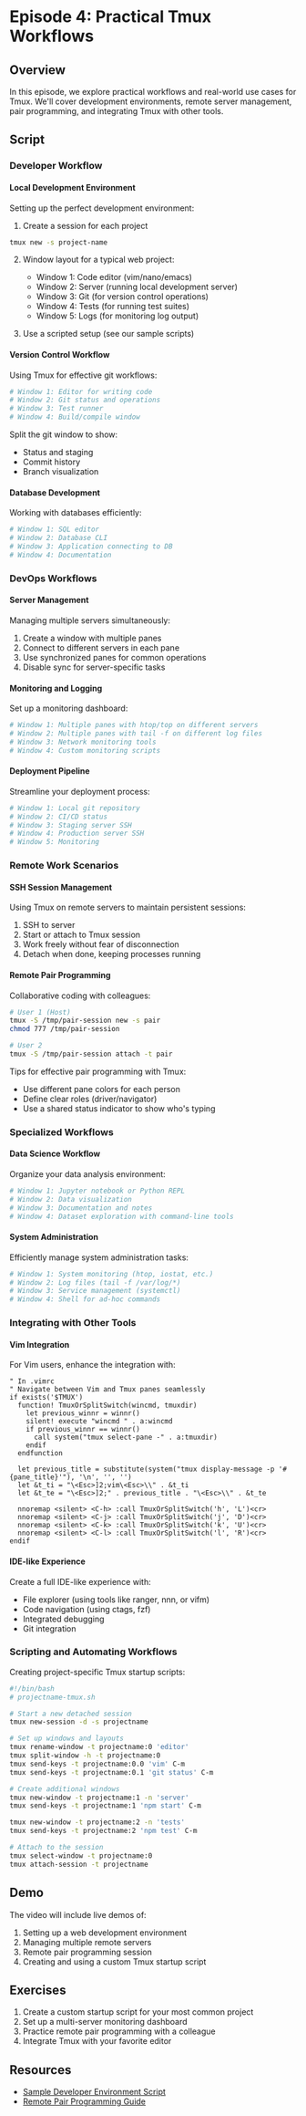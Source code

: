 # Episode 4: Practical Tmux Workflows

## Overview
In this episode, we explore practical workflows and real-world use cases for Tmux. We'll cover development environments, remote server management, pair programming, and integrating Tmux with other tools.

## Script

### Developer Workflow

#### Local Development Environment
Setting up the perfect development environment:

1. Create a session for each project
```bash
tmux new -s project-name
```

2. Window layout for a typical web project:
   - Window 1: Code editor (vim/nano/emacs)
   - Window 2: Server (running local development server)
   - Window 3: Git (for version control operations)
   - Window 4: Tests (for running test suites)
   - Window 5: Logs (for monitoring log output)

3. Use a scripted setup (see our sample scripts)

#### Version Control Workflow
Using Tmux for effective git workflows:

```bash
# Window 1: Editor for writing code
# Window 2: Git status and operations
# Window 3: Test runner
# Window 4: Build/compile window
```

Split the git window to show:
- Status and staging
- Commit history
- Branch visualization

#### Database Development
Working with databases efficiently:

```bash
# Window 1: SQL editor
# Window 2: Database CLI
# Window 3: Application connecting to DB
# Window 4: Documentation
```

### DevOps Workflows

#### Server Management
Managing multiple servers simultaneously:

1. Create a window with multiple panes
2. Connect to different servers in each pane
3. Use synchronized panes for common operations
4. Disable sync for server-specific tasks

#### Monitoring and Logging
Set up a monitoring dashboard:

```bash
# Window 1: Multiple panes with htop/top on different servers
# Window 2: Multiple panes with tail -f on different log files
# Window 3: Network monitoring tools
# Window 4: Custom monitoring scripts
```

#### Deployment Pipeline
Streamline your deployment process:

```bash
# Window 1: Local git repository
# Window 2: CI/CD status
# Window 3: Staging server SSH
# Window 4: Production server SSH
# Window 5: Monitoring
```

### Remote Work Scenarios

#### SSH Session Management
Using Tmux on remote servers to maintain persistent sessions:

1. SSH to server
2. Start or attach to Tmux session
3. Work freely without fear of disconnection
4. Detach when done, keeping processes running

#### Remote Pair Programming
Collaborative coding with colleagues:

```bash
# User 1 (Host)
tmux -S /tmp/pair-session new -s pair
chmod 777 /tmp/pair-session

# User 2
tmux -S /tmp/pair-session attach -t pair
```

Tips for effective pair programming with Tmux:
- Use different pane colors for each person
- Define clear roles (driver/navigator)
- Use a shared status indicator to show who's typing

### Specialized Workflows

#### Data Science Workflow
Organize your data analysis environment:

```bash
# Window 1: Jupyter notebook or Python REPL
# Window 2: Data visualization
# Window 3: Documentation and notes
# Window 4: Dataset exploration with command-line tools
```

#### System Administration
Efficiently manage system administration tasks:

```bash
# Window 1: System monitoring (htop, iostat, etc.)
# Window 2: Log files (tail -f /var/log/*)
# Window 3: Service management (systemctl)
# Window 4: Shell for ad-hoc commands
```

### Integrating with Other Tools

#### Vim Integration
For Vim users, enhance the integration with:

```vim
" In .vimrc
" Navigate between Vim and Tmux panes seamlessly
if exists('$TMUX')
  function! TmuxOrSplitSwitch(wincmd, tmuxdir)
    let previous_winnr = winnr()
    silent! execute "wincmd " . a:wincmd
    if previous_winnr == winnr()
      call system("tmux select-pane -" . a:tmuxdir)
    endif
  endfunction

  let previous_title = substitute(system("tmux display-message -p '#{pane_title}'"), '\n', '', '')
  let &t_ti = "\<Esc>]2;vim\<Esc>\\" . &t_ti
  let &t_te = "\<Esc>]2;" . previous_title . "\<Esc>\\" . &t_te

  nnoremap <silent> <C-h> :call TmuxOrSplitSwitch('h', 'L')<cr>
  nnoremap <silent> <C-j> :call TmuxOrSplitSwitch('j', 'D')<cr>
  nnoremap <silent> <C-k> :call TmuxOrSplitSwitch('k', 'U')<cr>
  nnoremap <silent> <C-l> :call TmuxOrSplitSwitch('l', 'R')<cr>
endif
```

#### IDE-like Experience
Create a full IDE-like experience with:
- File explorer (using tools like ranger, nnn, or vifm)
- Code navigation (using ctags, fzf)
- Integrated debugging
- Git integration

### Scripting and Automating Workflows

Creating project-specific Tmux startup scripts:

```bash
#!/bin/bash
# projectname-tmux.sh

# Start a new detached session
tmux new-session -d -s projectname

# Set up windows and layouts
tmux rename-window -t projectname:0 'editor'
tmux split-window -h -t projectname:0
tmux send-keys -t projectname:0.0 'vim' C-m
tmux send-keys -t projectname:0.1 'git status' C-m

# Create additional windows
tmux new-window -t projectname:1 -n 'server'
tmux send-keys -t projectname:1 'npm start' C-m

tmux new-window -t projectname:2 -n 'tests'
tmux send-keys -t projectname:2 'npm test' C-m

# Attach to the session
tmux select-window -t projectname:0
tmux attach-session -t projectname
```

## Demo
The video will include live demos of:
1. Setting up a web development environment
2. Managing multiple remote servers
3. Remote pair programming session
4. Creating and using a custom Tmux startup script

## Exercises
1. Create a custom startup script for your most common project
2. Set up a multi-server monitoring dashboard
3. Practice remote pair programming with a colleague
4. Integrate Tmux with your favorite editor

## Resources
- [Sample Developer Environment Script](/scripts/dev-environment-setup.sh)
- [Remote Pair Programming Guide](/exercises/pair-programming.md)